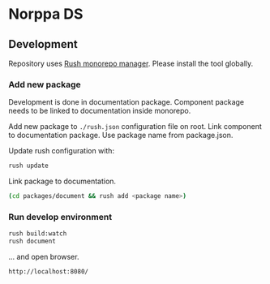 # Norppa DS

## Development

Repository uses [Rush monorepo manager](https://rushjs.io/). Please install the tool globally.

### Add new package

Development is done in documentation package. Component package needs to be linked to documentation inside monorepo.

Add new package to `./rush.json` configuration file on root. Link component to documentation package. Use package name from package.json.

Update rush configuration with:

```bash
rush update
```

Link package to documentation.

```bash
(cd packages/document && rush add <package name>)
```


### Run develop environment

```bash
rush build:watch
rush document
```

... and open browser.

```
http://localhost:8080/
```





